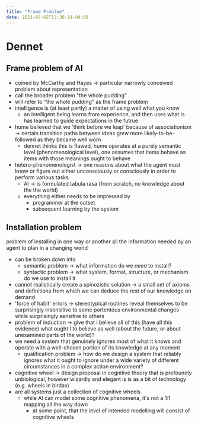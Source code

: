 ```yaml
---
title: "Frame Problem"
date: 2021-07-02T13:36:14-04:00
---
```


# Dennet
## Frame problem of AI
-   coined by McCarthy and Hayes → particular narrowly conceived problem about representation
-   call the broader problem "the whole pudding"
-   will refer to "the whole pudding" as the frame problem
-   intelligence is (at least partly) a matter of using well what you know
    -   an intelligent being learns from experience, and then uses what is has learned to guide expectations in the futrue
-   hume believed that we 'think before we leap' because of associationism → certain transition paths between ideas grew more likely-to-be-followed as they became well worn
    -   dennet thinks this is flawed, hume operates at a purely semantic level (phenomenological level), one assumes that items behave as items with those meanings ought to behave
-   hetero-phenomenologist → one reasons about what the agent must know or figure out either unconsciously or consciously in order to perform various tasks
    -   AI → is formulated tabula rasa (from scratch, no knowledge about the the world)
    -   everything either needs to be impressed by
        -   programmer at the outset
        -   subsequent learning by the system

## Installation problem
problem of installing in one way or another all the information needed by an agent to plan in a changing world
-   can be broken down into
	-   semantic problem → what information do we need to install?
	-   syntactic problem → what system, format, structure, or mechanism do we use to install it
-   cannot realistically create a spinozistic solution → a small set of axioms and definitions from which we can deduce the rest of our knowledge on demand
-   'force of habit' errors → stereotypical routines reveal themselves to be surprisingly insensitive to some portentous environmental changes while surprisingly sensitive to others
-   problem of induction → give that i believe all of this (have all this evidence) what ought I to believe as well (about the future, or about unexamined parts of the world)?
-   we need a system that genuinely ignores most of what it knows and operate with a well-chosen portion of its knowledge at any moment
    -   qualification problem → how do we design a system that reliably ignores what it ought to ignore under a wide variety of different circumstances in a complex action environment?
-   cognitive wheel → design proposal in cognitive theory that is profoundly unbiological, however wizardly and elegant is is as a bit of technology (e.g. wheels in birdas)
-   are all systems just a collection of cognitive wheels
    -   while AI can model some cognitive phenomena, it's not a 1:1 mapping all the way down
        -   at some point, that the level of intended modelling will consist of cognitive wheels
